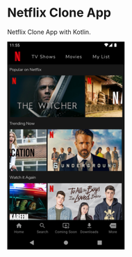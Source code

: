# Netflix Clone App
 Netflix Clone App with Kotlin.

<img src="Screenshot_20220509_145546.png" alt="screenshots" style="width:270px">
